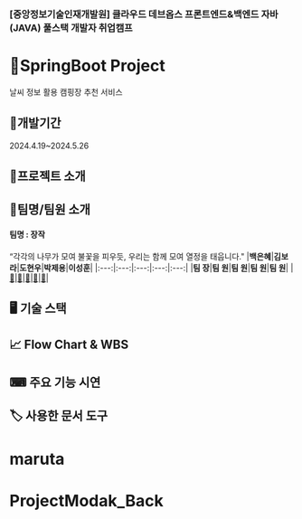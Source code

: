 

### [중앙정보기술인재개발원] 클라우드 데브옵스 프론트엔드&백엔드 자바(JAVA) 풀스택 개발자 취업캠프

# 🚩SpringBoot Project 
날씨 정보 활용 캠핑장 추천 서비스


## 📆개발기간
2024.4.19~2024.5.26

## 👀프로젝트 소개



## 👥팀명/팀원 소개
#### 팀명 : 장작
“각각의 나무가 모여 불꽃을 피우듯, 우리는 함께 모여 열정을 태웁니다."
|**백은혜**|**김보라**|**도현우**|**박제용**|**이성훈**| 
|:---:|:---:|:---:|:---:|:---:|
|**팀  장**|**팀  원**|**팀  원**|**팀  원**|**팀  원**|
|[🔗](https://github.com/)|[🔗](https://github.com/kimpurple0520)|[🔗](https://github.com/)|[🔗](https://github.com/)|[🔗](https://github.com/)|


## 🖥 기술 스택

## 📈 Flow Chart & WBS


## ⌨ 주요 기능 시연

## 🏷 사용한 문서 도구
# maruta
# ProjectModak_Back
